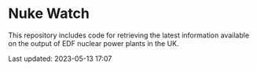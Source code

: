 # Nuke Watch

This repository includes code for retrieving the latest information available on the output of EDF nuclear power plants in the UK.

Last updated: 2023-05-13 17:07
